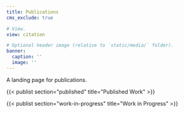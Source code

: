 ```yaml
---
title: Publications
cms_exclude: true

# View.
view: citation

# Optional header image (relative to `static/media/` folder).
banner:
  caption: ''
  image: ''
---
```

A landing page for publications.

{{< publist section="published" title="Published Work" >}}

{{< publist section="work-in-progress" title="Work in Progress" >}}
